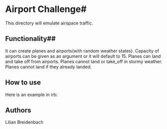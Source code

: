 # Airport Challenge#

This directory will emulate airspace traffic.

## Functionality##

It can create planes and airports(with random weather states). Capacity of airports can be given as an argument or it will default to 15. Planes can land and take off from airports. Planes cannot land or take_off in stormy weather. Planes cannot land if they already landed.


## How to use ##

Here is an example in irb: 

## Authors ##
Lilian Breidenbach
